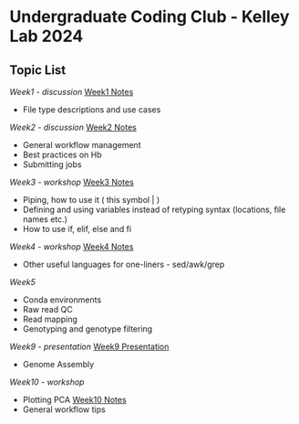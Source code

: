 Undergraduate Coding Club - Kelley Lab 2024
================

## Topic List

*Week1 - discussion* [Week1 Notes](https://github.com/RishiDeKayne/Undergraduate_coding_club/blob/main/Week1.md)  
- File type descriptions and use cases

*Week2 - discussion* [Week2 Notes](https://github.com/RishiDeKayne/Undergraduate_coding_club/blob/main/Week2.md)
- General workflow management
- Best practices on Hb
- Submitting jobs

*Week3 - workshop* [Week3 Notes](https://github.com/RishiDeKayne/Undergraduate_coding_club/blob/main/Week3.md)  
- Piping, how to use it ( this symbol | )
- Defining and using variables instead of retyping syntax (locations, file names etc.)
- How to use if, elif, else and fi
  
*Week4 - workshop* [Week4 Notes](https://github.com/RishiDeKayne/Undergraduate_coding_club/blob/main/Week4.md)
- Other useful languages for one-liners - sed/awk/grep

*Week5*
- Conda environments
- Raw read QC
- Read mapping
- Genotyping and genotype filtering

*Week9 - presentation* [Week9 Presentation](https://github.com/RishiDeKayne/Undergraduate_coding_club/blob/main/Week9/)
- Genome Assembly

*Week10 - workshop*
- Plotting PCA [Week10 Notes](https://github.com/RishiDeKayne/Undergraduate_coding_club/blob/main/Week10/)
- General workflow tips
